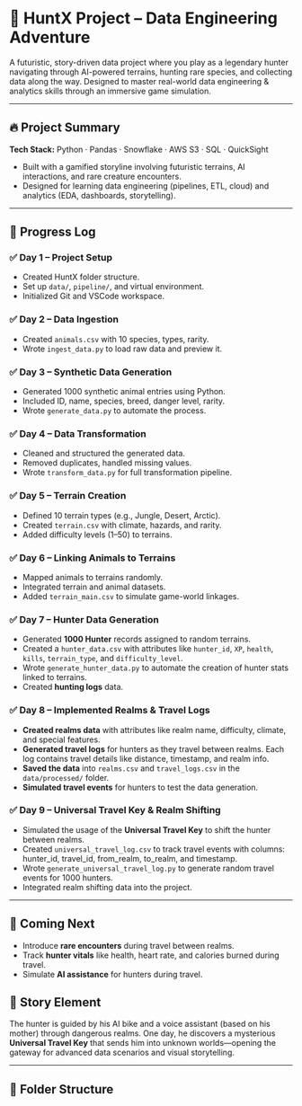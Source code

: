 # 🏹 HuntX Project – Data Engineering Adventure

A futuristic, story-driven data project where you play as a legendary hunter navigating through AI-powered terrains, hunting rare species, and collecting data along the way. Designed to master real-world data engineering & analytics skills through an immersive game simulation.

---

## 🔥 Project Summary

**Tech Stack:** Python · Pandas · Snowflake · AWS S3 · SQL · QuickSight

- Built with a gamified storyline involving futuristic terrains, AI interactions, and rare creature encounters.
- Designed for learning data engineering (pipelines, ETL, cloud) and analytics (EDA, dashboards, storytelling).

---

## 📅 Progress Log

### ✅ Day 1 – Project Setup
- Created HuntX folder structure.
- Set up `data/`, `pipeline/`, and virtual environment.
- Initialized Git and VSCode workspace.

### ✅ Day 2 – Data Ingestion
- Created `animals.csv` with 10 species, types, rarity.
- Wrote `ingest_data.py` to load raw data and preview it.

### ✅ Day 3 – Synthetic Data Generation
- Generated 1000 synthetic animal entries using Python.
- Included ID, name, species, breed, danger level, rarity.
- Wrote `generate_data.py` to automate the process.

### ✅ Day 4 – Data Transformation
- Cleaned and structured the generated data.
- Removed duplicates, handled missing values.
- Wrote `transform_data.py` for full transformation pipeline.

### ✅ Day 5 – Terrain Creation
- Defined 10 terrain types (e.g., Jungle, Desert, Arctic).
- Created `terrain.csv` with climate, hazards, and rarity.
- Added difficulty levels (1–50) to terrains.

### ✅ Day 6 – Linking Animals to Terrains
- Mapped animals to terrains randomly.
- Integrated terrain and animal datasets.
- Added `terrain_main.csv` to simulate game-world linkages.

### ✅ Day 7 – Hunter Data Generation
- Generated **1000 Hunter** records assigned to random terrains.
- Created a `hunter_data.csv` with attributes like `hunter_id`, `XP`, `health`, `kills`, `terrain_type`, and `difficulty_level`.
- Wrote `generate_hunter_data.py` to automate the creation of hunter stats linked to terrains.
- Created **hunting logs** data.

### ✅ Day 8 – Implemented Realms & Travel Logs
- **Created realms data** with attributes like realm name, difficulty, climate, and special features.
- **Generated travel logs** for hunters as they travel between realms. Each log contains travel details like distance, timestamp, and realm info.
- **Saved the data** into `realms.csv` and `travel_logs.csv` in the `data/processed/` folder.
- **Simulated travel events** for hunters to test the data generation.

### ✅ Day 9 – Universal Travel Key & Realm Shifting
- Simulated the usage of the **Universal Travel Key** to shift the hunter between realms.
- Created `universal_travel_log.csv` to track travel events with columns: hunter_id, travel_id, from_realm, to_realm, and timestamp.
- Wrote `generate_universal_travel_log.py` to generate random travel events for 1000 hunters.
- Integrated realm shifting data into the project.

---

## 🚀 Coming Next
- Introduce **rare encounters** during travel between realms.
- Track **hunter vitals** like health, heart rate, and calories burned during travel.
- Simulate **AI assistance** for hunters during travel.



## 🧠 Story Element
The hunter is guided by his AI bike and a voice assistant (based on his mother) through dangerous realms. One day, he discovers a mysterious **Universal Travel Key** that sends him into unknown worlds—opening the gateway for advanced data scenarios and visual storytelling.

---

## 📂 Folder Structure

